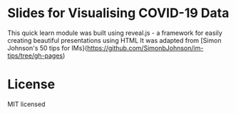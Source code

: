 # Slides for Visualising COVID-19 Data

This quick learn module was built using reveal.js - a framework for easily creating beautiful presentations using HTML It was adapted from [Simon Johnson's 50 tips for IMs}(https://github.com/SimonbJohnson/im-tips/tree/gh-pages)

# License

MIT licensed
